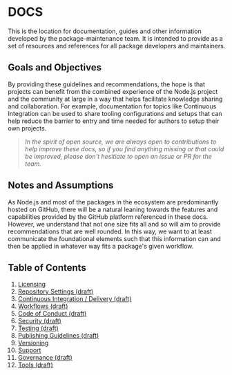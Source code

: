 # DOCS

This is the location for documentation, guides and other information developed by the package-maintenance team.  It is intended to provide as a set of resources and references for all package developers and maintainers. 


## Goals and Objectives
By providing these guidelines and recommendations, the hope is that projects can benefit from the combined experience of the Node.js project and the community at large in a way that helps facilitate knowledge sharing and collaboration.  For example, documentation for topics like Continuous Integration can be used to share tooling configurations and setups that can help reduce the barrier to entry and time needed for authors to setup their own projects.

> _In the spirit of open source, we are always open to contributions to help improve these docs, so if you find anything missing or that could be improved, please don't hesitiate to open an issue or PR for the team._


## Notes and Assumptions
As Node.js and most of the packages in the ecosystem are predominantly hosted on GitHub, there will be a natural leaning towards the features and capabilities provided by the GitHub platform referenced in these docs.  However, we understand that not one size fits all and so will aim to provide recommendations that are well rounded.  In this way, we want to at least communicate the foundational elements such that this information can and then be applied in whatever way fits a package's given workflow.  


## Table of Contents
1. [Licensing](./licensing.md)
1. [Repository Settings (draft)](./drafts/repository-settings.md)
1. [Continuous Integration / Delivery (draft)](./drafts/ci-cd-guidelines.md)
1. [Workflows (draft)](./drafts/workflows.md)
1. [Code of Conduct (draft)](./drafts/code-of-conduct.md)
1. [Security (draft)](./drafts/security-guidelines.md)
1. [Testing (draft)](./drafts/code-of-conduct.md)
1. [Publishing Guidelines (draft)](./drafts/PUBLISH-GUIDELINES.md)
1. [Versioning](./versioning.md)
1. [Support](./PACKAGE-SUPPORT.md)
1. [Governance (draft)](./drafts/governance.md)
1. [Tools (draft)](./drafts/tools.md)
